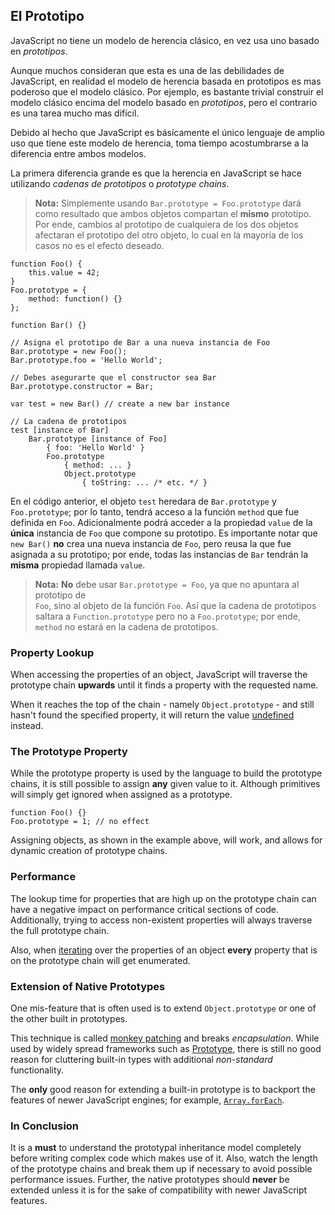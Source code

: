 ## El Prototipo

JavaScript no tiene un modelo de herencia clásico, en vez usa uno basado en 
*prototipos*. 

Aunque muchos consideran que esta es una de las debilidades de JavaScript, en 
realidad el modelo de herencia basada en prototipos es mas poderoso que el modelo
clásico. Por ejemplo, es bastante trivial construir el modelo clásico encima del
modelo basado en *prototipos*, pero el contrario es una tarea mucho mas difícil.

Debido al hecho que JavaScript es básicamente el único lenguaje de amplio uso
que tiene este modelo de herencia, toma tiempo acostumbrarse a la diferencia
entre ambos modelos.

La primera diferencia grande es que la herencia en JavaScript se hace utilizando
 *cadenas de prototipos* o *prototype chains*.

> **Nota:** Simplemente usando `Bar.prototype = Foo.prototype` dará como resultado que ambos objetos 
> compartan el **mismo** prototipo. Por ende, cambios al prototipo de cualquiera de los dos objetos
> afectaran el prototipo del otro objeto, lo cual en la mayoría de los casos no es el efecto deseado.

    function Foo() {
        this.value = 42;
    }
    Foo.prototype = {
        method: function() {}
    };

    function Bar() {}

    // Asigna el prototipo de Bar a una nueva instancia de Foo
    Bar.prototype = new Foo();
    Bar.prototype.foo = 'Hello World';

    // Debes asegurarte que el constructor sea Bar
    Bar.prototype.constructor = Bar;

    var test = new Bar() // create a new bar instance

    // La cadena de prototipos
    test [instance of Bar]
        Bar.prototype [instance of Foo] 
            { foo: 'Hello World' }
            Foo.prototype
                { method: ... }
                Object.prototype
                    { toString: ... /* etc. */ }

En el código anterior, el objeto `test` heredara de `Bar.prototype` y
`Foo.prototype`; por lo tanto, tendrá acceso a la función `method` que fue 
definida en `Foo`. Adicionalmente podrá acceder a la propiedad `value` de
la **única** instancia de `Foo` que compone su prototipo. Es importante notar
que `new Bar()` **no** crea una nueva instancia de `Foo`, pero reusa la que
fue asignada a su prototipo; por ende, todas las instancias de `Bar` tendrán
la **misma** propiedad llamada `value`.

> **Nota:** **No** debe usar `Bar.prototype = Foo`, ya que no apuntara al prototipo de  
> `Foo`, sino al objeto de la función `Foo`. Así que la cadena de prototipos saltara 
> a `Function.prototype` pero no a `Foo.prototype`;
> por ende, `method` no estará en la cadena de prototipos.

### Property Lookup

When accessing the properties of an object, JavaScript will traverse the
prototype chain **upwards** until it finds a property with the requested name.

When it reaches the top of the chain - namely `Object.prototype` - and still
hasn't found the specified property, it will return the value
[undefined](#core.undefined) instead.

### The Prototype Property

While the prototype property is used by the language to build the prototype
chains, it is still possible to assign **any** given value to it. Although 
primitives will simply get ignored when assigned as a prototype.

    function Foo() {}
    Foo.prototype = 1; // no effect

Assigning objects, as shown in the example above, will work, and allows for dynamic
creation of prototype chains.

### Performance

The lookup time for properties that are high up on the prototype chain can have a
negative impact on performance critical sections of code. Additionally, trying to 
access non-existent properties will always traverse the full prototype chain. 

Also, when [iterating](#object.forinloop) over the properties of an object 
**every** property that is on the prototype chain will get enumerated.

### Extension of Native Prototypes

One mis-feature that is often used is to extend `Object.prototype` or one of the
other built in prototypes.

This technique is called [monkey patching][1] and breaks *encapsulation*. While 
used by widely spread frameworks such as [Prototype][2], there is still no good 
reason for cluttering built-in types with additional *non-standard* functionality.

The **only** good reason for extending a built-in prototype is to backport 
the features of newer JavaScript engines; for example, 
[`Array.forEach`][3].

### In Conclusion

It is a **must** to understand the prototypal inheritance model completely 
before writing complex code which makes use of it. Also, watch the length of 
the prototype chains and break them up if necessary to avoid possible 
performance issues. Further, the native prototypes should **never** be extended 
unless it is for the sake of compatibility with newer JavaScript features.

[1]: http://en.wikipedia.org/wiki/Monkey_patch
[2]: http://prototypejs.org/
[3]: https://developer.mozilla.org/en/JavaScript/Reference/Global_Objects/Array/forEach

